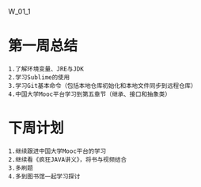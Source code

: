 ﻿W_01_1

# 第一周总结

    1.了解环境变量、JRE与JDK
    2.学习Sublime的使用
    3.学习Git基本命令（包括本地仓库初始化和本地文件同步到远程仓库）
    4.中国大学Mooc平台学习到第五章节（继承、接口和抽象类）

# 下周计划

    1.继续跟进中国大学Mooc平台的学习
    2.继续看《疯狂JAVA讲义》，将书与视频结合
    3.多刷题
    4.多到图书馆一起学习探讨
